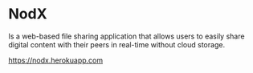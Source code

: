 # **NodX**
Is a web-based file sharing application that allows users to easily share digital content with their peers in real-time without cloud storage.

https://nodx.herokuapp.com
